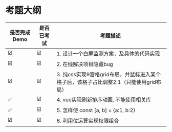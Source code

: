 # 考题大纲

[//]: # (-   ✅ ☑️)

| 是否完成Demo | 是否已考试 | 考题描述                                                 |
|----------|-------|------------------------------------------------------|
|     ☑️     |   ☑️   | 1. 设计一个白屏监测方案，及具体的代码实现                               |
|     ☑️     |   ☑️   | 2. 在线解决项目隐藏bug                                       |
|     ☑️     |   ☑️   | 3. 纯css实现9宫格grid布局，并鼠标进入某个格子后，该格子占比调整2:1（只能使用grid布局） |
|     ✅     |   ☑️   | 4. vue实现刷新排序动画, 不能使用相关库                              |
|     ✅     |   ☑️   | 5. 怎样使 const [a, b] = {a:1, b:2}                     |
|     ☑️     |   ☑️   | 6. 利用位运算实现权限组合                                       |

